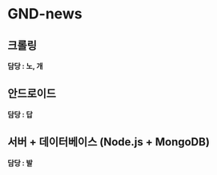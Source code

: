 # GND-news

## 크롤링
**담당 : 노, 개**

## 안드로이드
**담당 : 답**

## 서버 + 데이터베이스 (Node.js + MongoDB)
**담당 : 발**
